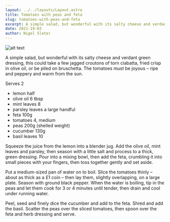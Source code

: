 ```yaml
---
layout: ../../layouts/Layout.astro
title: Tomatoes with peas and feta
slug: tomatoes-with-peas-and-feta
excerpt: A simple salad, but wonderful with its salty cheese and verdant green dressing.
date: 2021-19-03
author: Nigel Slater
---
```


![alt text](https://i.guim.co.uk/img/media/612827861a639e2890a336005df1d09e4ae48280/92_2094_4739_2842/master/4739.jpg?width=1300&quality=85&dpr=1&s=none)

A simple salad, but wonderful with its salty cheese and verdant green dressing, this could take a few jagged croutons of torn ciabatta, fried crisp in olive oil, or be piled on bruschetta. The tomatoes must be joyous – ripe and peppery and warm from the sun.

Serves 2

- lemon half
- olive oil 6 tbsp
- mint leaves 8
- parsley leaves a large handful
- feta 100g
- tomatoes 4, medium
- peas 200g (shelled weight)
- cucumber 130g
- basil leaves 10

Squeeze the juice from the lemon into a blender jug. Add the olive oil, mint leaves and parsley, then season with a little salt and process to a thick, green dressing. Pour into a mixing bowl, then add the feta, crumbling it into small pieces with your fingers, then toss together gently and set aside.

Put a medium-sized pan of water on to boil. Slice the tomatoes thinly – about as thick as a £1 coin – then lay them, slightly overlapping, on a large plate. Season with ground black pepper. When the water is boiling, tip in the peas and let them cook for 3 or 4 minutes until tender, then drain and cool under running water.

Peel, seed and finely dice the cucumber and add to the feta. Shred and add the basil. Scatter the peas over the sliced tomatoes, then spoon over the feta and herb dressing and serve.